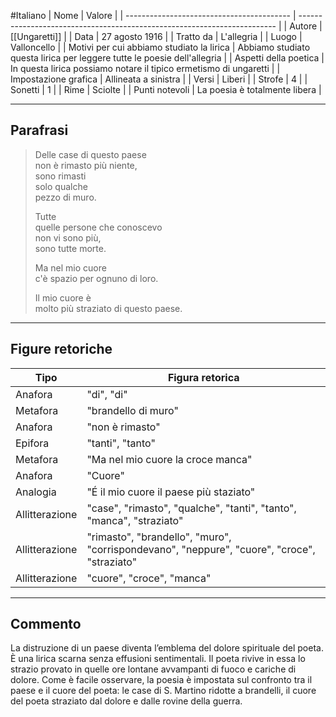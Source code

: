 #Italiano
| Nome                                      | Valore                                                                   |
| ----------------------------------------- | ------------------------------------------------------------------------ |
| Autore                                    | [[Ungaretti]]                                                            |
| Data                                      | 27 agosto 1916                                                           |
| Tratto da                                 | L'allegria                                                               |
| Luogo                                     | Valloncello                                                              | 
| Motivi per cui abbiamo studiato la lirica | Abbiamo studiato questa lirica per leggere tutte le poesie dell'allegria |
| Aspetti della poetica                     | In questa lirica possiamo notare il tipico ermetismo di ungaretti        |
| Impostazione grafica                      | Allineata a sinistra                                                     |
| Versi                                     | Liberi                                                                   |
| Strofe                                    | 4                                                                        |
| Sonetti                                   | 1                                                                        |
| Rime                                      | Sciolte                                                                  |
| Punti notevoli                            | La poesia è totalmente libera                                            |

---
## Parafrasi

>Delle case di questo paese  
>non è rimasto più niente,  
>sono rimasti  
>solo qualche  
>pezzo di muro.  
>  
>Tutte  
>quelle persone che conoscevo  
>non vi sono più,  
>sono tutte morte.  
>  
>Ma nel mio cuore  
>c'è spazio per ognuno di loro.  
>  
>Il mio cuore è  
>molto più straziato di questo paese.

---
## Figure retoriche

| Tipo           | Figura retorica                                                                             |
| -------------- | ------------------------------------------------------------------------------------------- |
| Anafora        | "di", "di"                                                                                  |
| Metafora       | "brandello di muro"                                                                         |
| Anafora        | "non è rimasto"                                                                             |
| Epifora        | "tanti", "tanto"                                                                            |
| Metafora       | "Ma nel mio cuore la croce manca"                                                           |
| Anafora        | "Cuore"                                                                                     |
| Analogia       | "É il mio cuore il paese più staziato"                                                      |
| Allitterazione | "case", "rimasto", "qualche", "tanti", "tanto", "manca", "straziato"                        |
| Allitterazione | "rimasto", "brandello", "muro", "corrispondevano", "neppure", "cuore", "croce", "straziato" |
| Allitterazione | "cuore", "croce", "manca"                                                                   | 

---
## Commento

La distruzione di un paese diventa l’emblema del dolore spirituale del poeta. È una lirica scarna senza effusioni sentimentali. Il poeta rivive in essa lo strazio provato in quelle ore lontane avvampanti di fuoco e cariche di dolore. Come è facile osservare, la poesia è impostata sul confronto tra il paese e il cuore del poeta: le case di S. Martino ridotte a brandelli, il cuore del poeta straziato dal dolore e dalle rovine della guerra.